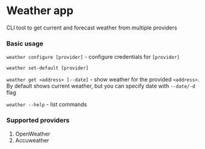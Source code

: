 # Weather app
CLI tool to get current and forecast weather from multiple providers

### Basic usage

`weather configure [provider]` - configure credentials for `[provider]`

`weather set-default [provider]`

`weather get <address> [--date]` - show weather for the provided `<address>`. By default shows current weather, but you can specify date with `--date/-d` flag

`weather --help` - list commands

### Supported providers
1. OpenWeather
2. Accuweather